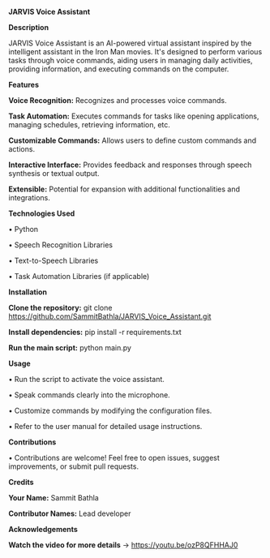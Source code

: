 
**JARVIS Voice Assistant**

**Description**

JARVIS Voice Assistant is an AI-powered virtual assistant inspired by the intelligent assistant in the Iron Man movies. It's designed to perform various tasks through voice commands, aiding users in managing daily activities, providing information, and executing commands on the computer.


**Features**

**Voice Recognition:** Recognizes and processes voice commands.

**Task Automation:** Executes commands for tasks like opening applications, managing schedules, retrieving information, etc.

**Customizable Commands:** Allows users to define custom commands and actions.

**Interactive Interface:** Provides feedback and responses through speech synthesis or textual output.

**Extensible:** Potential for expansion with additional functionalities and integrations.


**Technologies Used**

• Python

• Speech Recognition Libraries

• Text-to-Speech Libraries

• Task Automation Libraries (if applicable)


**Installation**

**Clone the repository:** git clone https://github.com/SammitBathla/JARVIS_Voice_Assistant.git

**Install dependencies:** pip install -r requirements.txt

**Run the main script:** python main.py


**Usage**

• Run the script to activate the voice assistant.

• Speak commands clearly into the microphone.

• Customize commands by modifying the configuration files.

• Refer to the user manual for detailed usage instructions.


**Contributions**

• Contributions are welcome! Feel free to open issues, suggest improvements, or submit pull requests.


**Credits**

**Your Name:** Sammit Bathla

**Contributor Names:** Lead developer


**Acknowledgements**

**Watch the video for more details** -> https://youtu.be/ozP8QFHHAJ0

